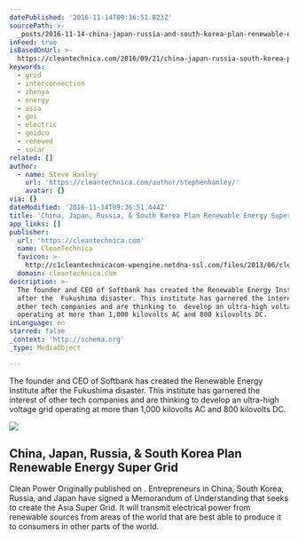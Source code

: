 ```yaml
---
datePublished: '2016-11-14T09:36:51.823Z'
sourcePath: >-
  _posts/2016-11-14-china-japan-russia-and-south-korea-plan-renewable-energy-su.md
inFeed: true
isBasedOnUrl: >-
  https://cleantechnica.com/2016/09/21/china-japan-russia-south-korea-plan-renewable-energy-super-grid/
keywords:
  - grid
  - interconnection
  - zhenya
  - energy
  - asia
  - gei
  - electric
  - geidco
  - renewed
  - solar
related: []
author:
  - name: Steve Hanley
    url: 'https://cleantechnica.com/author/stephenhanley/'
    avatar: {}
via: {}
dateModified: '2016-11-14T09:36:51.444Z'
title: 'China, Japan, Russia, & South Korea Plan Renewable Energy Super Grid'
app_links: []
publisher:
  url: 'https://cleantechnica.com'
  name: CleanTechnica
  favicon: >-
    http://c1cleantechnicacom-wpengine.netdna-ssl.com/files/2013/06/cleantechnica-news-favicon.jpg
  domain: cleantechnica.com
description: >-
  The founder and CEO of Softbank has created the Renewable Energy Institute
  after the  Fukushima disaster. This institute has garnered the interest of
  other tech companies and are thinking to  develop an ultra-high voltage grid
  operating at more than 1,000 kilovolts AC and 800 kilovolts DC.
inLanguage: en
starred: false
_context: 'http://schema.org'
_type: MediaObject

---
```

The founder and CEO of Softbank has created the Renewable Energy Institute after the Fukushima disaster. This institute has garnered the interest of other tech companies and are thinking to develop an ultra-high voltage grid operating at more than 1,000 kilovolts AC and 800 kilovolts DC.

<article style=""><img src="https://s3-us-west-2.amazonaws.com/the-grid-img/p/33143b797d288ed263c380b7df4a02ec30dd424a.jpg" /><h1>China, Japan, Russia, &amp; South Korea Plan Renewable Energy Super Grid</h1><p>Clean Power Originally published on . Entrepreneurs in China, South Korea, Russia, and Japan have signed a Memorandum of Understanding that seeks to create the Asia Super Grid. It will transmit electrical power from renewable sources from areas of the world that are best able to produce it to consumers in other parts of the world.</p></article>